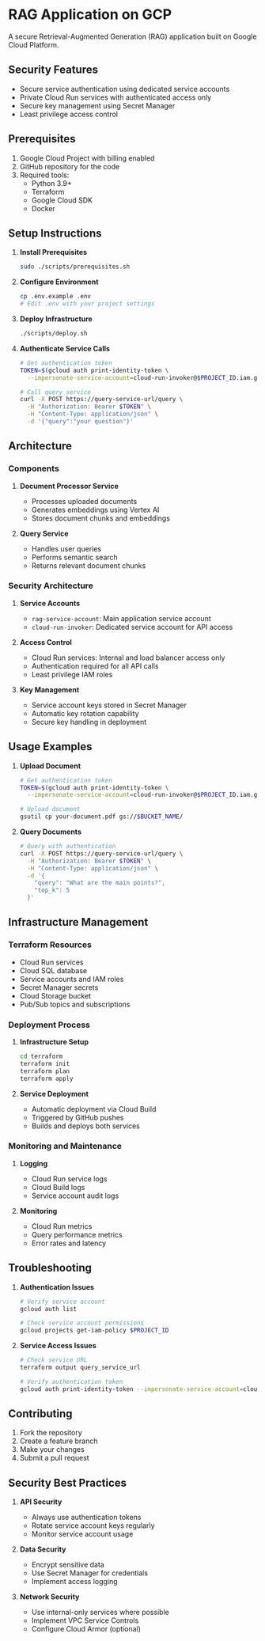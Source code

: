 # RAG Application on GCP

A secure Retrieval-Augmented Generation (RAG) application built on Google Cloud Platform.

## Security Features

- Secure service authentication using dedicated service accounts
- Private Cloud Run services with authenticated access only
- Secure key management using Secret Manager
- Least privilege access control

## Prerequisites

1. Google Cloud Project with billing enabled
2. GitHub repository for the code
3. Required tools:
   - Python 3.9+
   - Terraform
   - Google Cloud SDK
   - Docker

## Setup Instructions

1. **Install Prerequisites**
   ```bash
   sudo ./scripts/prerequisites.sh
   ```

2. **Configure Environment**
   ```bash
   cp .env.example .env
   # Edit .env with your project settings
   ```

3. **Deploy Infrastructure**
   ```bash
   ./scripts/deploy.sh
   ```

4. **Authenticate Service Calls**
   ```bash
   # Get authentication token
   TOKEN=$(gcloud auth print-identity-token \
     --impersonate-service-account=cloud-run-invoker@$PROJECT_ID.iam.gserviceaccount.com)
   
   # Call query service
   curl -X POST https://query-service-url/query \
     -H "Authorization: Bearer $TOKEN" \
     -H "Content-Type: application/json" \
     -d '{"query":"your question"}'
   ```

## Architecture

### Components

1. **Document Processor Service**
   - Processes uploaded documents
   - Generates embeddings using Vertex AI
   - Stores document chunks and embeddings

2. **Query Service**
   - Handles user queries
   - Performs semantic search
   - Returns relevant document chunks

### Security Architecture

1. **Service Accounts**
   - `rag-service-account`: Main application service account
   - `cloud-run-invoker`: Dedicated service account for API access

2. **Access Control**
   - Cloud Run services: Internal and load balancer access only
   - Authentication required for all API calls
   - Least privilege IAM roles

3. **Key Management**
   - Service account keys stored in Secret Manager
   - Automatic key rotation capability
   - Secure key handling in deployment

## Usage Examples

1. **Upload Document**
   ```bash
   # Get authentication token
   TOKEN=$(gcloud auth print-identity-token \
     --impersonate-service-account=cloud-run-invoker@$PROJECT_ID.iam.gserviceaccount.com)
   
   # Upload document
   gsutil cp your-document.pdf gs://$BUCKET_NAME/
   ```

2. **Query Documents**
   ```bash
   # Query with authentication
   curl -X POST https://query-service-url/query \
     -H "Authorization: Bearer $TOKEN" \
     -H "Content-Type: application/json" \
     -d '{
       "query": "What are the main points?",
       "top_k": 5
     }'
   ```

## Infrastructure Management

### Terraform Resources

- Cloud Run services
- Cloud SQL database
- Service accounts and IAM roles
- Secret Manager secrets
- Cloud Storage bucket
- Pub/Sub topics and subscriptions

### Deployment Process

1. **Infrastructure Setup**
   ```bash
   cd terraform
   terraform init
   terraform plan
   terraform apply
   ```

2. **Service Deployment**
   - Automatic deployment via Cloud Build
   - Triggered by GitHub pushes
   - Builds and deploys both services

### Monitoring and Maintenance

1. **Logging**
   - Cloud Run service logs
   - Cloud Build logs
   - Service account audit logs

2. **Monitoring**
   - Cloud Run metrics
   - Query performance metrics
   - Error rates and latency

## Troubleshooting

1. **Authentication Issues**
   ```bash
   # Verify service account
   gcloud auth list
   
   # Check service account permissions
   gcloud projects get-iam-policy $PROJECT_ID
   ```

2. **Service Access Issues**
   ```bash
   # Check service URL
   terraform output query_service_url
   
   # Verify authentication token
   gcloud auth print-identity-token --impersonate-service-account=cloud-run-invoker@$PROJECT_ID.iam.gserviceaccount.com
   ```

## Contributing

1. Fork the repository
2. Create a feature branch
3. Make your changes
4. Submit a pull request

## Security Best Practices

1. **API Security**
   - Always use authentication tokens
   - Rotate service account keys regularly
   - Monitor service account usage

2. **Data Security**
   - Encrypt sensitive data
   - Use Secret Manager for credentials
   - Implement access logging

3. **Network Security**
   - Use internal-only services where possible
   - Implement VPC Service Controls
   - Configure Cloud Armor (optional)
